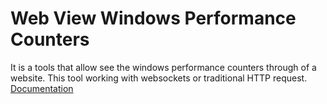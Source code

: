 Web View Windows Performance Counters 
=====================================

It is a tools that allow see the windows performance counters through of a website. 
This tool working with websockets or traditional HTTP request. 
[Documentation](https://github.com/AbbTek/web-view-performance-counter/wiki/Installation)
